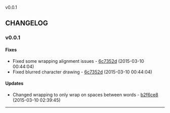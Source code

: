 v0.0.1

## CHANGELOG

### v0.0.1


#### Fixes

* Fixed some wrapping alignment issues - [6c7352d](https://github.com/adonaac/popo/commit/6c7352dc16259af5f535cbeea0e2479bea99186c) (2015-03-10 00:44:04)
* Fixed blurred character drawing - [6c7352d](https://github.com/adonaac/popo/commit/6c7352dc16259af5f535cbeea0e2479bea99186c) (2015-03-10 00:44:04)

#### Updates

* Changed wrapping to only wrap on spaces between words - [b2f6ce8](https://github.com/adonaac/popo/commit/b2f6ce825b1e3c65b0afbc17b121d17daec4af98) (2015-03-10 02:39:45)

---

